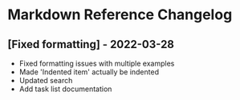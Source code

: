 # Markdown Reference Changelog

## [Fixed formatting] - 2022-03-28

- Fixed formatting issues with multiple examples
- Made 'Indented item' actually be indented
- Updated search
- Add task list documentation
